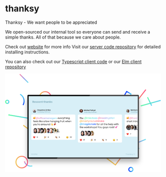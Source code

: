 # thanksy

Thanksy - We want people to be appreciated

We open-sourced our internal tool so everyone can send and receive a simple thanks.
All of that because we care about people.

Check out [website](http://tooploox.github.io/thanksy) for more info
Visit our [server code repository](https://github.com/tooploox/thanksy-server) for detailed installing instructions.

You can also check out our [Typescript client code](https://github.com/tooploox/thanksy-client-ts) or our [Elm client repository](https://github.com/tooploox/thanksy-client-elm)

![thanksy](./docs/assets/bg-thanksy.svg)
